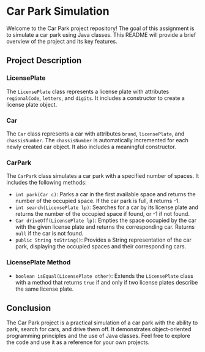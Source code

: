 # Car Park Simulation

Welcome to the Car Park project repository! The goal of this assignment is to simulate a car park using Java classes. This README will provide a brief overview of the project and its key features.

## Project Description

### LicensePlate

The `LicensePlate` class represents a license plate with attributes `regionalCode`, `letters`, and `digits`. It includes a constructor to create a license plate object.

### Car

The `Car` class represents a car with attributes `brand`, `licensePlate`, and `chassisNumber`. The `chassisNumber` is automatically incremented for each newly created car object. It also includes a meaningful constructor.

### CarPark

The `CarPark` class simulates a car park with a specified number of spaces. It includes the following methods:

- `int park(Car c)`: Parks a car in the first available space and returns the number of the occupied space. If the car park is full, it returns -1.
- `int search(LicensePlate lp)`: Searches for a car by its license plate and returns the number of the occupied space if found, or -1 if not found.
- `Car driveOff(LicensePlate lp)`: Empties the space occupied by the car with the given license plate and returns the corresponding car. Returns `null` if the car is not found.
- `public String toString()`: Provides a String representation of the car park, displaying the occupied spaces and their corresponding cars.

### LicensePlate Method

- `boolean isEqual(LicensePlate other)`: Extends the `LicensePlate` class with a method that returns `true` if and only if two license plates describe the same license plate.

## Conclusion

The Car Park project is a practical simulation of a car park with the ability to park, search for cars, and drive them off. It demonstrates object-oriented programming principles and the use of Java classes. Feel free to explore the code and use it as a reference for your own projects.
